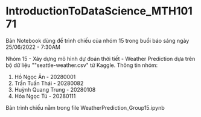 # IntroductionToDataScience_MTH10171
Bản Notebook dùng để trình chiếu của nhóm 15 trong buổi báo sáng ngày 25/06/2022 - 7:30AM

Nhóm 15 - Xây dựng mô hình dự đoán thời tiết - Weather Prediction dựa trên bộ dữ liệu ""seattle-weather.csv" từ Kaggle.
Thông tin nhóm:
  1. Hồ Ngọc Ân - 20280001
  2. Trần Tuấn Thái - 20280082
  3. Huỳnh Quang Trung - 20280108
  4. Hỏa Ngọc Tú - 20280111
 
Bản trình chiếu nằm trong file WeatherPrediction_Group15.ipynb

